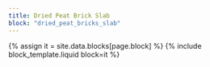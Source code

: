 ```yaml
---
title: Dried Peat Brick Slab
block: "dried_peat_bricks_slab"
---
```


{% assign it = site.data.blocks[page.block] %}
{% include block_template.liquid block=it %}

